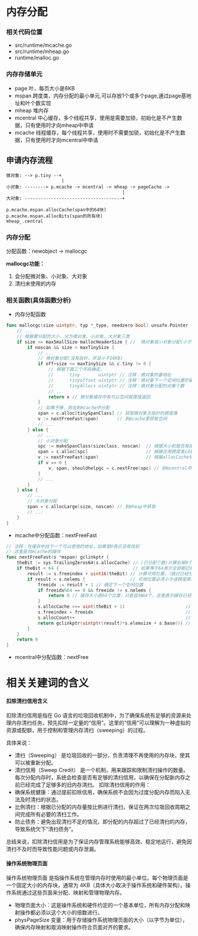# 内存分配

### 相关代码位置
- src/runtime/mcache.go
- src/runtime/mheap.go
- runtime/malloc.go

### 内存存储单元
- page 叶，每页大小是8KB
- mspan 跨度类，内存分配的最小单元,可以存放1个或多个page,通过page基地址和叶个数实现
- mheap 堆内存
- mcentral 中心缓存，多个线程共享，使用是需要加锁，初始化是不产生数据，只有使用时才向mheap中申请
- mcache 线程缓存，每个线程共享，使用时不需要加锁，初始化是不产生数据，只有使用时才向mcentral中申请

## 申请内存流程
```
微对象: --> p.tiny --+
                     |
小对象: --------> p.mcache -> mcentral -> mheap -> pageCache ->
                                            |
大对象: -------------------------------------+

p.mcache.mspan.allocCache(span中的64块)
p.mcache.mspan.allocBits(span的所有块)
mheap_.central
```

### 内存分配

分配函数：newobject -> mallocgc

**mallocgc功能：**

1. 会分配微对象、小对象、大对象
2. 清扫未使用的内存

### 相关函数(具体函数分析)
- 内存分配函数
```go
func mallocgc(size uintptr, typ *_type, needzero bool) unsafe.Pointer {
    // ... 
    // 根据要分配的大小，分为微对象、小对象、大对象三类
    if size <= maxSmallSize-mallocHeaderSize { //  微对象或小对象分配(小于32KB)
        if noscan && size < maxTinySize {
            // ...
            // 微对象分配(没有指针，并且小于16KB)
            if off+size <= maxTinySize && c.tiny != 0 {
                // 根据下面三个字段确定，
                //      tiny       uintptr // 注释：微对象的基地址
                //      tinyoffset uintptr // 注释：微对象下一个空闲位置的偏移量
                //      tinyAllocs uintptr // 注释：微对象分配的对象个数
                // ...
                return x // 微对象缓存中有可以空间就直接返回
            }
            // 如果不够，则会到mcache中分配
            span = c.alloc[tinySpanClass] // 获取微对象无指针的跨度类
            v := nextFreeFast(span)       // 到mcache里获取空间
            // ...
        } else {
            // ...
            // 小对象分配
            spc := makeSpanClass(sizeclass, noscan)  // 根据大小和是否有指针，构建跨度类的应用id(最后一位是是否有指针的标志位)
            span = c.alloc[spc]                      // 根据应用跨度类id获取跨度类
            v := nextFreeFast(span)                  // 根据allocCache快速获取内存空间（allocCache是64位，标记）
            if v == 0 {
                v, span, shouldhelpgc = c.nextFree(spc) // 到mcentral中获取
            }
            // ...
        }
    } else {
        // ...
        // 大对象分配
        span = c.allocLarge(size, noscan) // 到mheap中获取
        // ...
    }
}
```

- mcache中分配函数：nextFreeFast
```go
// 注释：在缓存中找下一个可以使用的地址，如果是0表示没有找到
// 这里是对mcache的操作
func nextFreeFast(s *mspan) gclinkptr {
    theBit := sys.TrailingZeros64(s.allocCache) // (已分配个数)计算右尾0个数,0表示已分配,目的是跳过之前已分配的内存，如果之前没有分配则为0 // Is there a free object in the allocCache?
    if theBit < 64 {                            // 如果等于64表示全部都已经分配了，没有空闲位置，所以小于64表示有空闲位置
        result := s.freeindex + uint16(theBit) // 计算可用位置，（跳过已经分配的位置下标）
        if result < s.nelems {                 // 可用位置必须小于该跨度类可容纳的总元素数
            freeidx := result + 1 // 确定下一个空闲位置
            if freeidx%64 == 0 && freeidx != s.nelems {
                return 0 // 缓存大小是64个位置，只能容纳64个，这里表示缓存已经满，并且还没有达到跨度类总容量，则无法确定下一个要提供缓存的位置，所以就不反回内存地址了
            }
            s.allocCache >>= uint(theBit + 1)                       // 重置分配位图，（之前已分配数 + 本次分配数）
            s.freeindex = freeidx                                   // 重置空闲下标(矫正空闲位置偏移量)（旧索引数+之前已分配数+本次分配数）
            s.allocCount++                                          // 分配数加一
            return gclinkptr(uintptr(result)*s.elemsize + s.base()) // 返回这次分配的空闲指针地址（第几块*对象大小+基地址）
        }
    }
    return 0
}
```
- mcentral中分配函数：nextFree

# 相关关建词的含义

#### 扣除清扫信用含义
扣除清扫信用是指在 Go 语言的垃圾回收机制中，为了确保系统有足够的资源来处理内存清扫任务，预先扣除一定量的“信用”。这里的“信用”可以理解为一种虚拟的资源或配额，用于控制和管理内存清扫（sweeping）的过程。

具体来说：
  - 清扫（Sweeping） 是垃圾回收的一部分，负责清理不再使用的内存块，使其可以被重新分配。
  - 清扫信用（Sweep Credit） 是一个机制，用来跟踪和限制清扫操作的数量。每次分配内存时，系统会检查是否有足够的清扫信用，以确保在分配新内存之前已经完成了足够多的旧内存清扫。
扣除清扫信用的作用：
  - 确保系统健康：通过提前扣除信用，确保系统不会因为过度分配内存而陷入无法及时清扫的状态。
  - 比例清扫：根据已分配的内存量按比例进行清扫，保证在两次垃圾回收周期之间完成所有必要的清扫工作。
  - 防止债务：避免出现清扫不足的情况，即分配的内存超过了已经清扫的内存，导致系统欠下“清扫债务”。
  
总结来说，扣除清扫信用是为了保证内存管理系统能够高效、稳定地运行，避免因清扫不及时而导致性能问题或内存泄漏。

#### 操作系统物理页面

操作系统物理页面 是指操作系统在管理内存时使用的最小单位。每个物理页面是一个固定大小的内存块，通常为 4KB（具体大小取决于操作系统和硬件架构）。操作系统通过这些页面来分配、映射和管理物理内存。
- 物理页面大小：这是操作系统和硬件约定的一个基本单位，所有内存分配和映射操作都必须以这个大小的倍数进行。
- physPageSize 变量：用于存储操作系统物理页面的大小（以字节为单位），确保内存映射和取消映射操作符合页面对齐的要求。